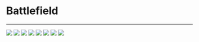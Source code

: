 # Battlefield

---

![](IMG_5838.JPG)
![](IMG_5839.JPG)
![](IMG_5840.JPG)
![](IMG_5841.JPG)
![](IMG_5842.JPG)
![](IMG_5843.JPG)
![](IMG_5844.JPG)
![](IMG_5845.JPG)